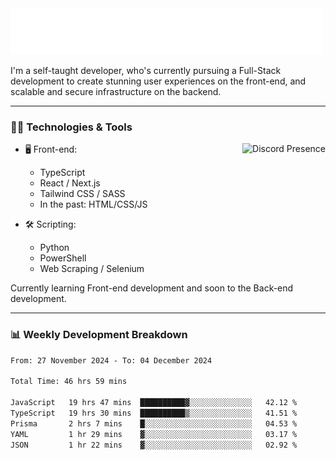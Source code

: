 <img src="assets/wave.svg" alt=":wave:" />

I'm a self-taught developer, who's currently pursuing a Full-Stack development to create stunning user experiences on the front-end, and scalable and secure infrastructure on the backend.

---

### 🧑‍💻 Technologies & Tools

<a href="https://discord.com/users/414304208649453568" target="_blank" rel="nofollow">
   <img src="https://lanyard-profile-readme.vercel.app/api/414304208649453568?idleMessage=Probably%20doing%20something%20else..." alt="Discord Presence" align="right">
</a>

- 🖥️ Front-end:

  - TypeScript
  - React / Next.js
  - Tailwind CSS / SASS
  - In the past: HTML/CSS/JS

- 🛠 Scripting:

  - Python
  - PowerShell
  - Web Scraping / Selenium

Currently learning Front-end development and soon to the Back-end development.

---

### 📊 Weekly Development Breakdown

<!-- ![ccrsxx's GitHub Stats](https://github-readme-stats.vercel.app/api?username=ccrsxx&count_private=true&theme=tokyonight) -->
<!-- ![ccrsxx's Top Langs](https://github-readme-stats.vercel.app/api/top-langs/?username=ccrsxx&hide=lua,java,html&theme=tokyonight) -->

<!--START_SECTION:waka-->

```txt
From: 27 November 2024 - To: 04 December 2024

Total Time: 46 hrs 59 mins

JavaScript   19 hrs 47 mins  ██████████▓░░░░░░░░░░░░░░   42.12 %
TypeScript   19 hrs 30 mins  ██████████▒░░░░░░░░░░░░░░   41.51 %
Prisma       2 hrs 7 mins    █░░░░░░░░░░░░░░░░░░░░░░░░   04.53 %
YAML         1 hr 29 mins    ▓░░░░░░░░░░░░░░░░░░░░░░░░   03.17 %
JSON         1 hr 22 mins    ▓░░░░░░░░░░░░░░░░░░░░░░░░   02.92 %
```

<!--END_SECTION:waka-->
